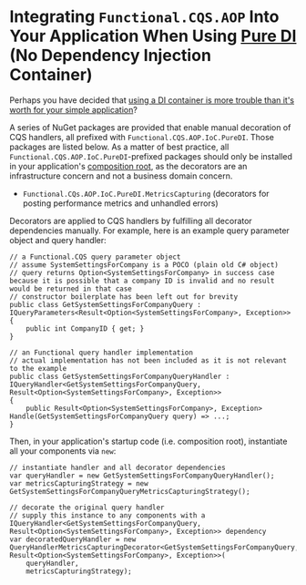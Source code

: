 # Integrating `Functional.CQS.AOP` Into Your Application When Using [Pure DI](http://blog.ploeh.dk/2014/06/10/pure-di/) (No Dependency Injection Container)

Perhaps you have decided that [using a DI container is more trouble than it's worth for your simple application](http://blog.ploeh.dk/2012/11/06/WhentouseaDIContainer/)?

A series of NuGet packages are provided that enable manual decoration of CQS handlers, all prefixed with `Functional.CQS.AOP.IoC.PureDI`.  Those packages are listed below.  As a matter of best practice, all `Functional.CQS.AOP.IoC.PureDI`-prefixed packages should only be installed in your application's [composition root](http://blog.ploeh.dk/2011/07/28/CompositionRoot/), as the decorators are an infrastructure concern and not a business domain concern.
- `Functional.CQs.AOP.IoC.PureDI.MetricsCapturing` (decorators for posting performance metrics and unhandled errors)

Decorators are applied to CQS handlers by fulfilling all decorator dependencies manually.  For example, here is an example query parameter object and query handler:

```
// a Functional.CQS query parameter object
// assume SystemSettingsForCompany is a POCO (plain old C# object)
// query returns Option<SystemSettingsForCompany> in success case because it is possible that a company ID is invalid and no result would be returned in that case
// constructor boilerplate has been left out for brevity
public class GetSystemSettingsForCompanyQuery : IQueryParameters<Result<Option<SystemSettingsForCompany>, Exception>>
{
    public int CompanyID { get; }
}
```

```
// an Functional query handler implementation
// actual implementation has not been included as it is not relevant to the example
public class GetSystemSettingsForCompanyQueryHandler : IQueryHandler<GetSystemSettingsForCompanyQuery, Result<Option<SystemSettingsForCompany>, Exception>>
{
    public Result<Option<SystemSettingsForCompany>, Exception> Handle(GetSystemSettingsForCompanyQuery query) => ...;
}
```

Then, in your application's startup code (i.e. composition root), instantiate all your components via `new`:

```
// instantiate handler and all decorator dependencies
var queryHandler = new GetSystemSettingsForCompanyQueryHandler();
var metricsCapturingStrategy = new GetSystemSettingsForCompanyQueryMetricsCapturingStrategy();

// decorate the original query handler
// supply this instance to any components with a IQueryHandler<GetSystemSettingsForCompanyQuery, Result<Option<SystemSettingsForCompany>, Exception>> dependency
var decoratedQueryHandler = new QueryHandlerMetricsCapturingDecorator<GetSystemSettingsForCompanyQuery, Result<Option<SystemSettingsForCompany>, Exception>>(
    queryHandler,
    metricsCapturingStrategy);
```